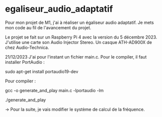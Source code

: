# egaliseur_audio_adaptatif
Pour mon projet de M1, j'ai à réaliser un égaliseur audio adaptatif. Je mets mon code au fil de l'avancement du projet.

Le projet se fait sur un Raspberry Pi 4 avec la version du 5 décembre 2023.
J'utilise une carte son Audio Injector Stereo.
Un casque ATH-AD900X de chez Audio-Technica.

21/12/2023
J'ai pour l'instant un fichier main.c.
Pour le compiler, il faut installer PortAudio :

sudo apt-get install portaudio19-dev

Pour compiler :

gcc -o generate_and_play main.c -lportaudio -lm

./generate_and_play

-> Pour la suite, je vais modifier le système de calcul de la fréquence.
